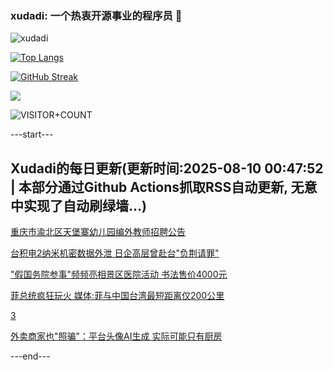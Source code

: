 ### xudadi: 一个热衷开源事业的程序员 👋

![xudadi](https://github-readme-stats-git-masterorgs-github-readme-stats-team.vercel.app/api?username=xudadi)

[![Top Langs](https://github-readme-stats.vercel.app/api/top-langs/?username=xudadi)](https://github.com/anuraghazra/github-readme-stats)

[![GitHub Streak](https://streak-stats.demolab.com?user=xudadi&locale=zh_Hans)](https://git.io/streak-stats)

![](https://raw.githubusercontent.com/xudadi/xudadi/main/assets/github-contribution-grid-snake.svg)

![VISITOR+COUNT](https://komarev.com/ghpvc/?username=xudadi&label=VISITOR+COUNT)


---start---

## Xudadi的每日更新(更新时间:2025-08-10 00:47:52 | 本部分通过Github Actions抓取RSS自动更新, 无意中实现了自动刷绿墙...)

[重庆市渝北区天堡寨幼儿园编外教师招聘公告](https://www.gongkaoleida.com/article/2558172)

[台积电2纳米机密数据外泄 日企高层曾赴台"负荆请罪"](https://m.163.com/news/article/K6HJLAD10514BQ68.html)

["假国务院参事"频频亮相景区医院活动 书法售价4000元](https://m.163.com/news/article/K6H6T8D9053469LG.html)

[菲总统疯狂玩火 媒体:菲与中国台湾最短距离仅200公里](https://m.163.com/news/article/K6GU759U05345ARG.html)

[3](https://m.163.com/touch/news/sub/domestic)

[外卖商家也"照骗"：平台头像AI生成 实际可能只有厨房](https://m.163.com/news/article/K6FCT0EE0514R9P4.html)

---end---
